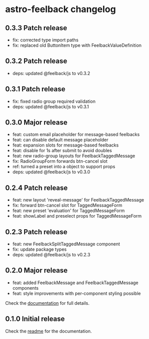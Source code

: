 # astro-feelback changelog

## 0.3.3 Patch release
 - fix: corrected type import paths
 - fix: replaced old ButtonItem type with FeelbackValueDefinition

## 0.3.2 Patch release
- deps: updated @feelback/js to v0.3.2

## 0.3.1 Patch release
- fix: fixed radio group required validation
- deps: updated @feelback/js to v0.3.1

## 0.3.0 Major release
- feat: custom email placeholder for message-based feelbacks
- feat: can disable default message placeholder
- feat: expansion slots for message-based feelbacks
- feat: disable for 1s after submit to avoid doubles
- feat: new radio-group layouts for FeelbackTaggedMessage
- fix: RadioGroupForm forwards btn-cancel slot
- ref: turned a preset into a object to support props
- deps: updated @feelback/js to v0.3.0

## 0.2.4 Patch release
- feat: new layout 'reveal-message' for FeelbackTaggedMessage
- fix: forward btn-cancel slot for TaggedMessageForm
- feat: new preset 'evaluation' for TaggedMessageForm
- feat: showLabel and preselect props for TaggedMessageForm

## 0.2.3 Patch release
- feat: new FeelbackSplitTaggedMessage component
- fix: update package types
- deps: updated @feelback/js to v0.2.3

## 0.2.0 Major release
- feat: added FeelbackMessage and FeelbackTaggedMessage components
- feat: style improvements with per-component styling possible

Check the [documentation](https://www.feelback.dev/docs) for full details.

## 0.1.0 Initial release
Check the [readme](readme.md) for the documentation.
